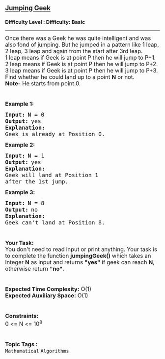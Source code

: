 <h2><a href="https://www.geeksforgeeks.org/problems/jumping-geek3420/1?page=2&difficulty=Basic&status=unsolved,attempted&sortBy=accuracy">Jumping Geek</a></h2><h3>Difficulty Level : Difficulty: Basic</h3><hr><div class="problems_problem_content__Xm_eO"><p><span style="font-size:18px">Once there was a Geek he was quite intelligent and was also fond of jumping. But he jumped in a pattern like 1 leap, 2 leap, 3 leap and again from the start after 3rd leap.<br>
1 leap means if Geek is at point P then he will jump to P+1.<br>
2 leap means if Geek is at point P then he will jump to P+2.<br>
3 leap means if Geek is at point P then he will jump to P+3.<br>
Find whether he could land up to a point <strong>N</strong> or not.</span><br>
<span style="font-size:18px"><strong>Note-</strong> He starts from point 0.</span></p>

<p>&nbsp;</p>

<p><span style="font-size:18px"><strong>Example 1:</strong></span><span style="font-size:18px"> </span></p>

<pre><span style="font-size:18px"><strong>Input:</strong></span><strong> </strong><span style="font-size:18px"><strong>N = </strong>0</span>
<span style="font-size:18px"><strong>Output:</strong></span> <span style="font-size:18px">yes</span>
<span style="font-size:18px"><strong>Explanation:</strong></span>
<span style="font-size:18px">Geek is already at Position 0.</span></pre>

<p><span style="font-size:18px"><strong>Example 2:</strong></span><span style="font-size:18px"> </span></p>

<pre><span style="font-size:18px"><strong>Input:</strong></span><strong> </strong><span style="font-size:18px"><strong>N = </strong>1</span>
<span style="font-size:18px"><strong>Output:</strong></span> <span style="font-size:18px">yes</span>
<span style="font-size:18px"><strong>Explanation:</strong></span>
<span style="font-size:18px">Geek will land at Position 1
after the 1st jump.</span></pre>

<p><span style="font-size:18px"><strong>Example 3:</strong></span><span style="font-size:18px"> </span></p>

<pre><span style="font-size:18px"><strong>Input:</strong></span><strong> </strong><span style="font-size:18px"><strong>N = </strong>8</span>
<span style="font-size:18px"><strong>Output:</strong></span> <span style="font-size:18px">no</span>
<span style="font-size:18px"><strong>Explanation:</strong></span>
<span style="font-size:18px">Geek can't land at Position 8.</span></pre>

<p>&nbsp;</p>

<p><span style="font-size:18px"><strong>Your Task:</strong><br>
You don't need to read input or print anything. Your task is to complete the function <strong>jumpingGeek()</strong> which takes an Integer <strong>N</strong> as input and returns <strong>"yes"</strong> if geek can reach <strong>N</strong>, otherwise return <strong>"no"</strong>.</span></p>

<p>&nbsp;</p>

<p><span style="font-size:18px"><strong>Expected Time Complexity:</strong> O(1)<br>
<strong>Expected Auxiliary Space:</strong> O(1)</span></p>

<p>&nbsp;</p>

<p><span style="font-size:18px"><strong>Constraints:</strong></span><br>
<span style="font-size:18px">0 &lt;= N &lt;= 10<sup>8</sup></span></p>
</div><br><p><span style=font-size:18px><strong>Topic Tags : </strong><br><code>Mathematical</code>&nbsp;<code>Algorithms</code>&nbsp;